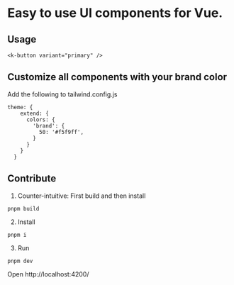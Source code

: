# Easy to use UI components for Vue.

## Usage

```
<k-button variant="primary" />
```

## Customize all components with your brand color

Add the following to tailwind.config.js

```
theme: {
    extend: {
      colors: {
        'brand': {
          50: '#f5f9ff',
        }
      }
    }
  }
```

## Contribute

1. Counter-intuitive: First build and then install

```
pnpm build
```

2. Install

```
pnpm i
```

3. Run

```
pnpm dev
```

Open http://localhost:4200/
